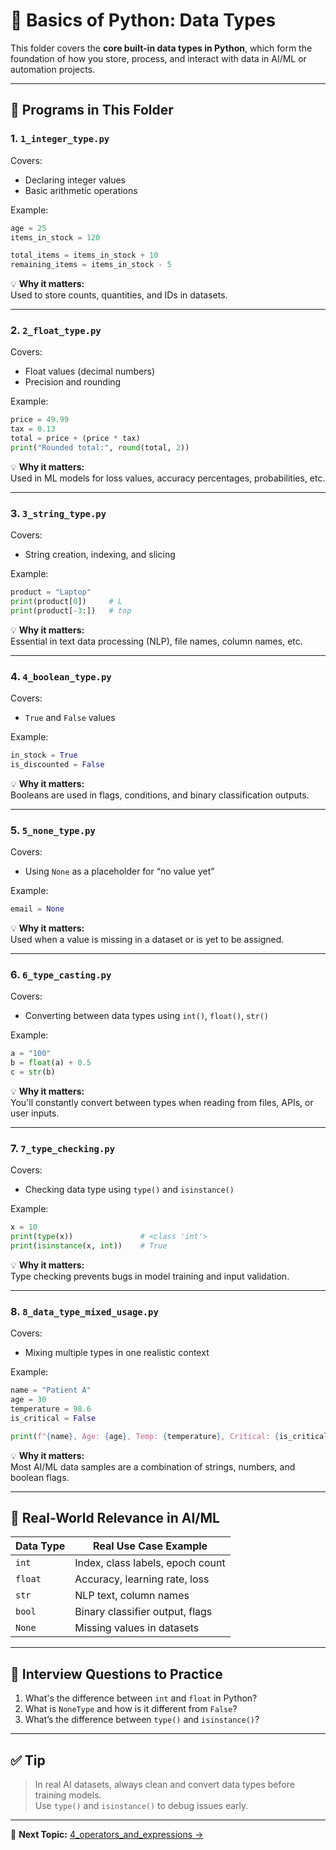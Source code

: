 # 🧠 Basics of Python: Data Types

This folder covers the **core built-in data types in Python**, which form the foundation of how you store, process, and interact with data in AI/ML or automation projects.

---

## 📌 Programs in This Folder

### 1. `1_integer_type.py`

Covers:
- Declaring integer values
- Basic arithmetic operations

Example:
```python
age = 25
items_in_stock = 120

total_items = items_in_stock + 10
remaining_items = items_in_stock - 5
```

💡 **Why it matters:**  
Used to store counts, quantities, and IDs in datasets.

---

### 2. `2_float_type.py`

Covers:
- Float values (decimal numbers)
- Precision and rounding

Example:
```python
price = 49.99
tax = 0.13
total = price + (price * tax)
print("Rounded total:", round(total, 2))
```

💡 **Why it matters:**  
Used in ML models for loss values, accuracy percentages, probabilities, etc.

---

### 3. `3_string_type.py`

Covers:
- String creation, indexing, and slicing

Example:
```python
product = "Laptop"
print(product[0])     # L
print(product[-3:])   # top
```

💡 **Why it matters:**  
Essential in text data processing (NLP), file names, column names, etc.

---

### 4. `4_boolean_type.py`

Covers:
- `True` and `False` values

Example:
```python
in_stock = True
is_discounted = False
```

💡 **Why it matters:**  
Booleans are used in flags, conditions, and binary classification outputs.

---

### 5. `5_none_type.py`

Covers:
- Using `None` as a placeholder for “no value yet”

Example:
```python
email = None
```

💡 **Why it matters:**  
Used when a value is missing in a dataset or is yet to be assigned.

---

### 6. `6_type_casting.py`

Covers:
- Converting between data types using `int()`, `float()`, `str()`

Example:
```python
a = "100"
b = float(a) + 0.5
c = str(b)
```

💡 **Why it matters:**  
You'll constantly convert between types when reading from files, APIs, or user inputs.

---

### 7. `7_type_checking.py`

Covers:
- Checking data type using `type()` and `isinstance()`

Example:
```python
x = 10
print(type(x))               # <class 'int'>
print(isinstance(x, int))    # True
```

💡 **Why it matters:**  
Type checking prevents bugs in model training and input validation.

---

### 8. `8_data_type_mixed_usage.py`

Covers:
- Mixing multiple types in one realistic context

Example:
```python
name = "Patient A"
age = 30
temperature = 98.6
is_critical = False

print(f"{name}, Age: {age}, Temp: {temperature}, Critical: {is_critical}")
```

💡 **Why it matters:**  
Most AI/ML data samples are a combination of strings, numbers, and boolean flags.

---

## 🎯 Real-World Relevance in AI/ML

| Data Type | Real Use Case Example |
|-----------|------------------------|
| `int`     | Index, class labels, epoch count |
| `float`   | Accuracy, learning rate, loss |
| `str`     | NLP text, column names |
| `bool`    | Binary classifier output, flags |
| `None`    | Missing values in datasets |

---

## 🧠 Interview Questions to Practice

1. What's the difference between `int` and `float` in Python?
2. What is `NoneType` and how is it different from `False`?
3. What’s the difference between `type()` and `isinstance()`?

---

## ✅ Tip

> In real AI datasets, always clean and convert data types before training models.  
> Use `type()` and `isinstance()` to debug issues early.

---

📁 **Next Topic:** [4_operators_and_expressions →](../4_operators_and_expressions/)